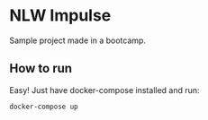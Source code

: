 # NLW Impulse

Sample project made in a bootcamp.


## How to run

Easy! Just have docker-compose installed and run:
```
docker-compose up
```